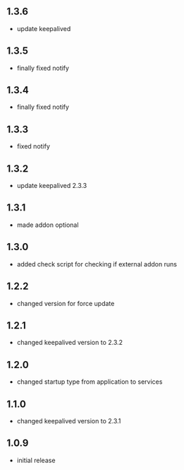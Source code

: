 ## 1.3.6

- update keepalived

## 1.3.5

- finally fixed notify

## 1.3.4

- finally fixed notify

## 1.3.3

- fixed notify

## 1.3.2

- update keepalived 2.3.3

## 1.3.1

- made addon optional

## 1.3.0

- added check script for checking if external addon runs

## 1.2.2

- changed version for force update

## 1.2.1

- changed keepalived version to 2.3.2

## 1.2.0

- changed startup type from application to services

## 1.1.0

- changed keepalived version to 2.3.1

## 1.0.9

- initial release